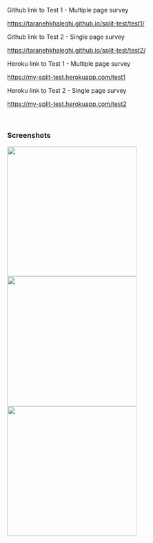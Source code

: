 Github link to Test 1 - Multiple page survey

https://taranehkhaleghi.github.io/split-test/test1/

Github link to Test 2 - Single page survey

https://taranehkhaleghi.github.io/split-test/test2/

Heroku link to Test 1 - Multiple page survey

https://my-split-test.herokuapp.com/test1

Heroku link to Test 2 - Single page survey

https://my-split-test.herokuapp.com/test2


<br/>
<h3>Screenshots</h3>
<img src="screenshot1.PNG" height="300px"/>
<br/>
<img src="screenshot2.PNG" height="300px"/>
<br/>
<img src="screenshot3.PNG" height="300px"/>
<br/>
